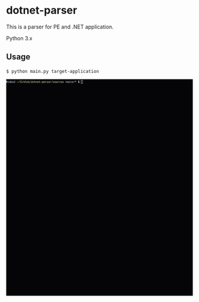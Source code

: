 # dotnet-parser

This is a parser for PE and .NET application.

Python 3.x

## Usage 

```
$ python main.py target-application
```

![Demo](demo.gif)


